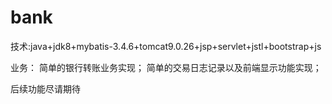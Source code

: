 # bank
技术:java+jdk8+mybatis-3.4.6+tomcat9.0.26+jsp+servlet+jstl+bootstrap+js

业务：
      简单的银行转账业务实现；
      简单的交易日志记录以及前端显示功能实现；

后续功能尽请期待
